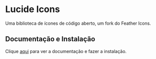 # Lucide Icons

Uma biblioteca de ícones de código aberto, um fork do Feather Icons.

## Documentação e Instalação

Clique [aqui](https://www.figma.com/community/plugin/939567362549682242/lucide-icons) para ver a documentação e fazer a instalação.
